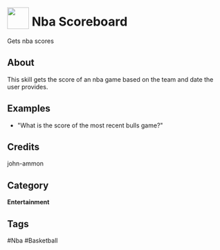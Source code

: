 # <img src="https://image.flaticon.com/icons/svg/79/79543.svg" card_color="#40DBB0" width="50" height="50" style="vertical-align:bottom"/> Nba Scoreboard
Gets nba scores

## About
This skill gets the score of an nba game based on the team and date the user provides.

## Examples
* "What is the score of the most recent bulls game?"

## Credits
john-ammon

## Category
**Entertainment**

## Tags
#Nba
#Basketball

